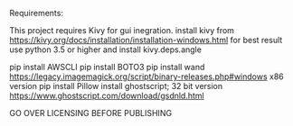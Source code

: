 Requirements:

This project requires Kivy for gui inegration. 
install kivy from https://kivy.org/docs/installation/installation-windows.html
for best result use python 3.5 or higher and install kivy.deps.angle

pip install AWSCLI
pip install BOTO3
pip install wand
https://legacy.imagemagick.org/script/binary-releases.php#windows x86 version
pip install Pillow
install ghostscript; 32 bit version https://www.ghostscript.com/download/gsdnld.html

GO OVER LICENSING BEFORE PUBLISHING